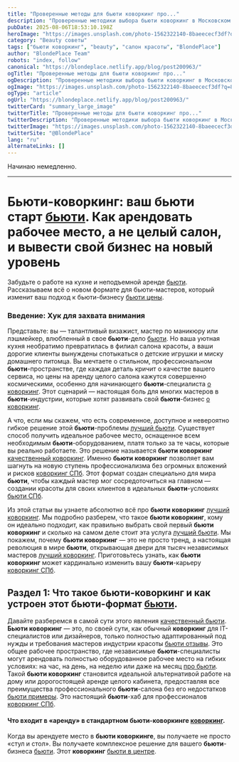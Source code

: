 ```yaml
---
title: "Проверенные методы для бьюти коворкинг про..."
description: "Проверенные методики выбора бьюти коворкинг в Московском районе. Объективная оценка доступных альтернатив. Получите персональные рекомендации от экспертов Blonde..."
pubDate: 2025-08-06T18:53:10.198Z
heroImage: "https://images.unsplash.com/photo-1562322140-8baeececf3df?q=80&w=800&auto=format&fit=crop"
category: "Beauty советы"
tags: ["бьюти коворкинг", "beauty", "салон красоты", "BlondePlace"]
author: "BlondePlace Team"
robots: "index, follow"
canonical: "https://blondeplace.netlify.app/blog/post200963/"
ogTitle: "Проверенные методы для бьюти коворкинг про..."
ogDescription: "Проверенные методики выбора бьюти коворкинг в Московском районе. Объективная оценка доступных альтернатив. Получите персональные рекомендации от экспертов Blonde..."
ogImage: "https://images.unsplash.com/photo-1562322140-8baeececf3df?q=80&w=800&auto=format&fit=crop"
ogType: "article"
ogUrl: "https://blondeplace.netlify.app/blog/post200963/"
twitterCard: "summary_large_image"
twitterTitle: "Проверенные методы для бьюти коворкинг про..."
twitterDescription: "Проверенные методики выбора бьюти коворкинг в Московском районе. Объективная оценка доступных альтернатив. Получите персональные рекомендации от экспертов Blonde..."
twitterImage: "https://images.unsplash.com/photo-1562322140-8baeececf3df?q=80&w=800&auto=format&fit=crop"
twitterSite: "@BlondePlace"
lang: "ru"
alternateLinks: []
---
```


<script type="application/ld+json">
{
  "@context": "https://schema.org",
  "@type": "HowTo",
  "name": "Проверенные методы для бьюти коворкинг про...",
  "description": "Проверенные методики выбора бьюти коворкинг в Московском районе. Объективная оценка доступных альтернатив. Получите персональные рекомендации от экспертов Blonde...",
  "image": {
    "@type": "ImageObject",
    "url": "https://images.unsplash.com/photo-1562322140-8baeececf3df?q=80&w=800&auto=format&fit=crop"
  },
  "aggregateRating": {
    "@type": "AggregateRating",
    "ratingValue": "5.0",
    "reviewCount": 533,
    "bestRating": "5",
    "worstRating": "1"
  },
  "publisher": {
    "@type": "Organization",
    "name": "BlondePlace Beauty Blog",
    "logo": {
      "@type": "ImageObject",
      "url": "https://blondeplace.netlify.app/favicon.svg"
    }
  },
  "datePublished": "2025-08-06T18:53:10.198Z",
  "dateModified": "2025-08-06T18:53:10.198Z",
  "author": {
    "@type": "Person",
    "name": "Эксперт BlondePlace"
  },
  "mainEntityOfPage": {
    "@type": "WebPage",
    "@id": "https://blondeplace.netlify.app/blog/post200963/"
  }
}
</script>

Начинаю немедленно.

---

# **Бьюти-коворкинг: ваш бьюти старт [бьюти](https://blondeplace.ru/#discount). Как арендовать рабочее место, а не целый салон, и вывести свой бизнес на новый уровень**

Забудьте о работе на кухне и неподъемной аренде [бьюти](https://blondeplace.ru/#discount). Рассказываем всё о новом формате для бьюти-мастеров, который изменит ваш подход к бьюти-бизнесу [бьюти цены](/blog/post3999/).

### **Введение: Хук для захвата внимания**

Представьте: вы — талантливый визажист, мастер по маникюру или лэшмейкер, влюбленный в свое **бьюти**-дело [бьюти](https://blondeplace.ru/#why). Но ваша уютная кухня необратимо превратилась в филиал салона красоты, а ваши дорогие клиенты вынуждены спотыкаться о детские игрушки и миску домашнего питомца. Вы мечтаете о стильном, профессиональном **бьюти**-пространстве, где каждая деталь кричит о качестве вашего сервиса, но цены на аренду целого салона кажутся совершенно космическими, особенно для начинающего **бьюти**-специалиста [о коворкинг](/blog/post20322/). Этот сценарий — настоящая боль для многих мастеров в **бьюти**-индустрии, которые хотят развивать свой **бьюти**-бизнес [о коворкинг](/blog/post5513/).

А что, если мы скажем, что есть современное, доступное и невероятно гибкое решение этой **бьюти**-проблемы [лучший бьюти](https://blondeplace.ru/#coworking). Существует способ получить идеальное рабочее место, оснащенное всем необходимым **бьюти**-оборудованием, платя только за те часы, которые вы реально работаете. Это решение называется **бьюти коворкинг** [качественный коворкинг](https://blondeplace.ru/#news). Именно **бьюти коворкинг** позволяет вам шагнуть на новую ступень профессионализма без огромных вложений и рисков [коворкинг СПб](https://blondeplace.ru/#brands). Этот формат создан специально для мира **бьюти**, чтобы каждый мастер мог сосредоточиться на главном — создании красоты для своих клиентов в идеальных **бьюти**-условиях [бьюти СПб](https://blondeplace.ru/#services).

Из этой статьи вы узнаете абсолютно всё про **бьюти коворкинг** [лучший коворкинг](https://blondeplace.ru/#coworking). Мы подробно разберем, что такое **бьюти коворкинг**, кому он идеально подходит, как правильно выбрать свой первый **бьюти коворкинг** и сколько на самом деле стоит эта услуга [лучший бьюти](https://blondeplace.ru/#services). Мы покажем, почему **бьюти коворкинг** — это не просто тренд, а настоящая революция в мире **бьюти**, открывающая двери для тысяч независимых мастеров [лучший коворкинг](https://blondeplace.ru/#why). Приготовьтесь узнать, как **бьюти коворкинг** может кардинально изменить вашу **бьюти**-карьеру [коворкинг СПб](https://blondeplace.ru/#why).

## **Раздел 1: Что такое бьюти-коворкинг и как устроен этот бьюти-формат [бьюти](https://blondeplace.ru/#brands).**

Давайте разберемся в самой сути этого явления [качественный бьюти](https://blondeplace.ru/#discount). **Бьюти коворкинг** — это, по своей сути, как обычный **коворкинг** для IT-специалистов или дизайнеров, только полностью адаптированный под нужды и требования мастеров индустрии красоты [бьюти отзывы](/blog/post6449/). Это общее рабочее пространство, где независимые **бьюти**-специалисты могут арендовать полностью оборудованное рабочее место на гибких условиях: на час, на день, на неделю или даже на месяц [про бьюти](/blog/post17391/). Такой **бьюти коворкинг** становится идеальной альтернативой работе на дому или дорогостоящей аренде целого кабинета, предоставляя все преимущества профессионального **бьюти**-салона без его недостатков [бьюти примеры](/blog/post1402/). Это настоящий **бьюти**-хаб для профессионалов [коворкинг СПб](https://blondeplace.ru/#services).

#### **Что входит в «аренду» в стандартном бьюти-коворкинге [коворкинг](https://blondeplace.ru/#discount).**

Когда вы арендуете место в **бьюти коворкинге**, вы получаете не просто «стул и стол». Вы получаете комплексное решение для вашего **бьюти**-бизнеса [бьюти](https://blondeplace.ru/#discount). Этот **коворкинг** [бьюти в центре](https://blondeplace.ru/#discount).